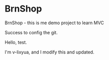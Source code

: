 # BrnShop
BrnShop - this is me demo project to learn MVC

Success to config the git.


Hello, test.


I'm v-lixyua, and I modify this and updated.

